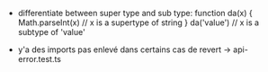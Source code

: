 - differentiate between super type and sub type:
  function da(x) {
  Math.parseInt(x) // x is a supertype of string
  }
  da('value') // x is a subtype of 'value'

* y'a des imports pas enlevé dans certains cas de revert -> api-error.test.ts
